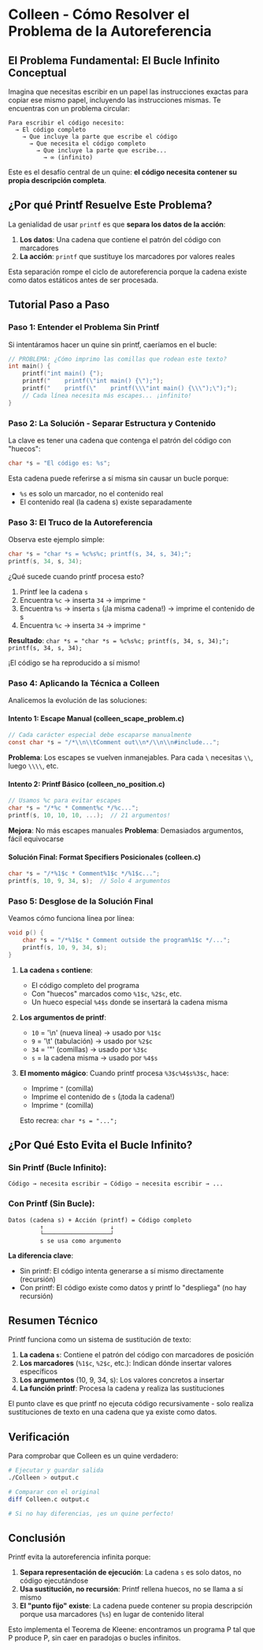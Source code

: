 # Colleen - Cómo Resolver el Problema de la Autoreferencia

## El Problema Fundamental: El Bucle Infinito Conceptual

Imagina que necesitas escribir en un papel las instrucciones exactas para copiar ese mismo papel, incluyendo las instrucciones mismas. Te encuentras con un problema circular:

```
Para escribir el código necesito:
  → El código completo
    → Que incluye la parte que escribe el código
      → Que necesita el código completo
        → Que incluye la parte que escribe...
          → ∞ (infinito)
```

Este es el desafío central de un quine: **el código necesita contener su propia descripción completa**.

## ¿Por qué Printf Resuelve Este Problema?

La genialidad de usar `printf` es que **separa los datos de la acción**:

1. **Los datos**: Una cadena que contiene el patrón del código con marcadores
2. **La acción**: `printf` que sustituye los marcadores por valores reales

Esta separación rompe el ciclo de autoreferencia porque la cadena existe como datos estáticos antes de ser procesada.

## Tutorial Paso a Paso

### Paso 1: Entender el Problema Sin Printf

Si intentáramos hacer un quine sin printf, caeríamos en el bucle:

```c
// PROBLEMA: ¿Cómo imprimo las comillas que rodean este texto?
int main() {
    printf("int main() {");
    printf("    printf(\"int main() {\");");  
    printf("    printf(\"    printf(\\\"int main() {\\\");\");");
    // Cada línea necesita más escapes... ¡infinito!
}
```

### Paso 2: La Solución - Separar Estructura y Contenido

La clave es tener una cadena que contenga el patrón del código con "huecos":

```c
char *s = "El código es: %s";
```

Esta cadena puede referirse a sí misma sin causar un bucle porque:
- `%s` es solo un marcador, no el contenido real
- El contenido real (la cadena s) existe separadamente

### Paso 3: El Truco de la Autoreferencia

Observa este ejemplo simple:

```c
char *s = "char *s = %c%s%c; printf(s, 34, s, 34);";
printf(s, 34, s, 34);
```

¿Qué sucede cuando printf procesa esto?

1. Printf lee la cadena `s`
2. Encuentra `%c` → inserta `34` → imprime `"`
3. Encuentra `%s` → inserta `s` (¡la misma cadena!) → imprime el contenido de s
4. Encuentra `%c` → inserta `34` → imprime `"`

**Resultado**: `char *s = "char *s = %c%s%c; printf(s, 34, s, 34);"; printf(s, 34, s, 34);`

¡El código se ha reproducido a sí mismo!

### Paso 4: Aplicando la Técnica a Colleen

Analicemos la evolución de las soluciones:

#### Intento 1: Escape Manual (colleen_scape_problem.c)
```c
// Cada carácter especial debe escaparse manualmente
const char *s = "/*\\n\\tComment out\\n*/\\n\\n#include...";
```

**Problema**: Los escapes se vuelven inmanejables. Para cada `\` necesitas `\\`, luego `\\\\`, etc.

#### Intento 2: Printf Básico (colleen_no_position.c)
```c
// Usamos %c para evitar escapes
char *s = "/*%c * Comment%c */%c...";
printf(s, 10, 10, 10, ...);  // 21 argumentos!
```

**Mejora**: No más escapes manuales
**Problema**: Demasiados argumentos, fácil equivocarse

#### Solución Final: Format Specifiers Posicionales (colleen.c)
```c
char *s = "/*%1$c * Comment%1$c */%1$c...";
printf(s, 10, 9, 34, s);  // Solo 4 argumentos
```

### Paso 5: Desglose de la Solución Final

Veamos cómo funciona línea por línea:

```c
void p() {
    char *s = "/*%1$c * Comment outside the program%1$c */...";
    printf(s, 10, 9, 34, s);
}
```

1. **La cadena `s` contiene**:
   - El código completo del programa
   - Con "huecos" marcados como `%1$c`, `%2$c`, etc.
   - Un hueco especial `%4$s` donde se insertará la cadena misma

2. **Los argumentos de printf**:
   - `10` = '\n' (nueva línea) → usado por `%1$c`
   - `9` = '\t' (tabulación) → usado por `%2$c`
   - `34` = '"' (comillas) → usado por `%3$c`
   - `s` = la cadena misma → usado por `%4$s`

3. **El momento mágico**:
   Cuando printf procesa `%3$c%4$s%3$c`, hace:
   - Imprime `"` (comilla)
   - Imprime el contenido de `s` (¡toda la cadena!)
   - Imprime `"` (comilla)
   
   Esto recrea: `char *s = "...";`

## ¿Por Qué Esto Evita el Bucle Infinito?

### Sin Printf (Bucle Infinito):
```
Código → necesita escribir → Código → necesita escribir → ...
```

### Con Printf (Sin Bucle):
```
Datos (cadena s) + Acción (printf) = Código completo
         ↑                   ↓
         └───────────────────┘
         s se usa como argumento
```

**La diferencia clave**:
- Sin printf: El código intenta generarse a sí mismo directamente (recursión)
- Con printf: El código existe como datos y printf lo "despliega" (no hay recursión)

## Resumen Técnico

Printf funciona como un sistema de sustitución de texto:

1. **La cadena `s`**: Contiene el patrón del código con marcadores de posición
2. **Los marcadores** (`%1$c`, `%2$c`, etc.): Indican dónde insertar valores específicos
3. **Los argumentos** (10, 9, 34, s): Los valores concretos a insertar
4. **La función printf**: Procesa la cadena y realiza las sustituciones

El punto clave es que printf no ejecuta código recursivamente - solo realiza sustituciones de texto en una cadena que ya existe como datos.

## Verificación

Para comprobar que Colleen es un quine verdadero:

```bash
# Ejecutar y guardar salida
./Colleen > output.c

# Comparar con el original
diff Colleen.c output.c

# Si no hay diferencias, ¡es un quine perfecto!
```

## Conclusión

Printf evita la autoreferencia infinita porque:

1. **Separa representación de ejecución**: La cadena `s` es solo datos, no código ejecutándose
2. **Usa sustitución, no recursión**: Printf rellena huecos, no se llama a sí mismo
3. **El "punto fijo" existe**: La cadena puede contener su propia descripción porque usa marcadores (`%s`) en lugar de contenido literal

Esto implementa el Teorema de Kleene: encontramos un programa P tal que P produce P, sin caer en paradojas o bucles infinitos.